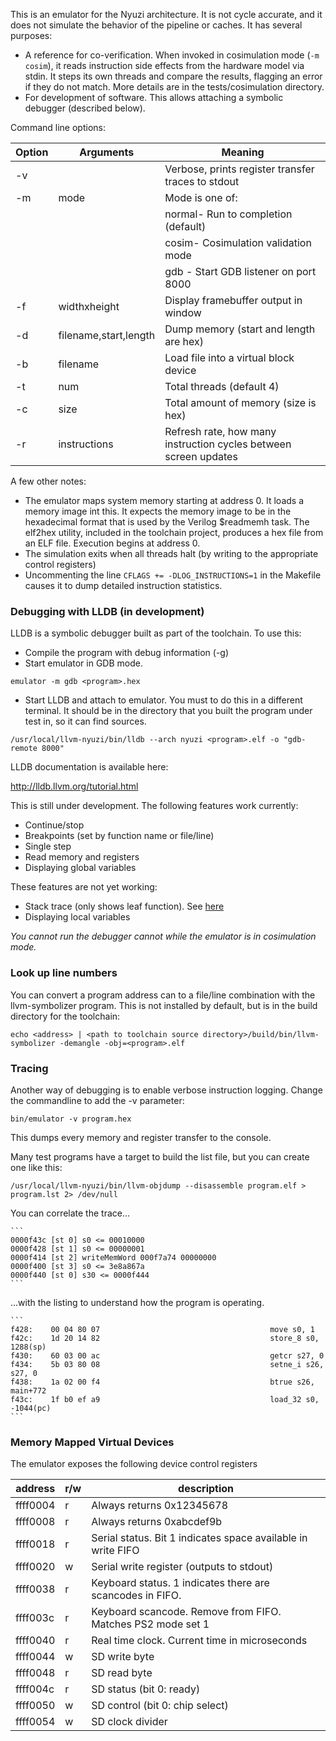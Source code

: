 This is an emulator for the Nyuzi architecture. It is not cycle accurate, and 
it does not simulate the behavior of the pipeline or caches. It has several 
purposes:

- A reference for co-verification.  When invoked in cosimulation mode 
(`-m cosim`), it reads instruction side effects from the hardware model 
via stdin. It steps its own threads and compare the results, flagging 
an error if they do not match. More details are in the tests/cosimulation 
directory.
- For development of software.  This allows attaching a symbolic debugger 
(described below).

Command line options:

|Option|Arguments                  |Meaning|
|------|---------------------------|-------|
| -v |                             | Verbose, prints register transfer traces to stdout |
| -m | mode                        | Mode is one of: |
|    |                             | normal- Run to completion (default) |
|    |                             | cosim- Cosimulation validation mode |
|    |                             | gdb - Start GDB listener on port 8000 |
| -f |  widthxheight               | Display framebuffer output in window |
| -d |  filename,start,length      | Dump memory (start and length are hex) |
| -b |  filename                   | Load file into a virtual block device |
| -t |  num                        | Total threads (default 4) |
| -c |  size                       | Total amount of memory (size is hex)|
| -r |  instructions               | Refresh rate, how many instruction cycles between screen updates |

A few other notes:

- The emulator maps system memory starting at address 0. It loads a memory 
  image int this. It expects the memory image to be in the hexadecimal format 
  that is used by the Verilog $readmemh task. The elf2hex utility, included in 
  the toolchain project, produces a hex file from an ELF file. Execution
  begins at address 0.
- The simulation exits when all threads halt (by writing to the appropriate 
  control registers)
- Uncommenting the line `CFLAGS += -DLOG_INSTRUCTIONS=1` in the Makefile 
  causes it to dump detailed instruction statistics.

### Debugging with LLDB (in development)

LLDB is a symbolic debugger built as part of the toolchain. To use this:

- Compile the program with debug information (-g)
- Start emulator in GDB mode.

```
emulator -m gdb <program>.hex
```
- Start LLDB and attach to emulator.  You must to do this in a different 
  terminal. It should be in the directory that you built the program under test 
  in, so it can find sources.

```
/usr/local/llvm-nyuzi/bin/lldb --arch nyuzi <program>.elf -o "gdb-remote 8000"
```

LLDB documentation is available here:

http://lldb.llvm.org/tutorial.html

This is still under development. The following features work currently:
* Continue/stop
* Breakpoints (set by function name or file/line)
* Single step
* Read memory and registers
* Displaying global variables

These features are not yet working:
* Stack trace (only shows leaf function).  See [here](https://github.com/jbush001/NyuziToolchain/issues/9)
* Displaying local variables

*You cannot run the debugger cannot while the emulator is in cosimulation mode.*

### Look up line numbers

You can convert a program address can to a file/line combination with the 
llvm-symbolizer program. This is not installed by default, but is in the 
build directory for the toolchain:

    echo <address> | <path to toolchain source directory>/build/bin/llvm-symbolizer -demangle -obj=<program>.elf

### Tracing

Another way of debugging is to enable verbose instruction logging. Change the 
commandline to add the -v parameter:

    bin/emulator -v program.hex

This dumps every memory and register transfer to the console. 

Many test programs have a target to build the list file, but you can create 
one like this:

    /usr/local/llvm-nyuzi/bin/llvm-objdump --disassemble program.elf > program.lst 2> /dev/null

You can correlate the trace...

    ```
    0000f43c [st 0] s0 <= 00010000
    0000f428 [st 1] s0 <= 00000001
    0000f414 [st 2] writeMemWord 000f7a74 00000000
    0000f400 [st 3] s0 <= 3e8a867a
    0000f440 [st 0] s30 <= 0000f444
    ```

...with the listing to understand how the program is operating.

    ```
    f428:    00 04 80 07                                      move s0, 1
    f42c:    1d 20 14 82                                      store_8 s0, 1288(sp)
    f430:    60 03 00 ac                                      getcr s27, 0
    f434:    5b 03 80 08                                      setne_i s26, s27, 0
    f438:    1a 02 00 f4                                      btrue s26, main+772
    f43c:    1f b0 ef a9                                      load_32 s0, -1044(pc)
    ```
    
### Memory Mapped Virtual Devices

The emulator exposes the following device control registers

| address | r/w | description
|----|----|----
| ffff0004 | r | Always returns 0x12345678
| ffff0008 | r | Always returns 0xabcdef9b
| ffff0018 | r | Serial status. Bit 1 indicates space available in write FIFO
| ffff0020 | w | Serial write register (outputs to stdout)
| ffff0038 | r | Keyboard status. 1 indicates there are scancodes in FIFO.
| ffff003c | r | Keyboard scancode. Remove from FIFO.  Matches PS2 mode set 1
| ffff0040 | r | Real time clock.  Current time in microseconds
| ffff0044 | w | SD write byte
| ffff0048 | r | SD read byte
| ffff004c | r | SD status (bit 0: ready)
| ffff0050 | w | SD control (bit 0: chip select)
| ffff0054 | w | SD clock divider
